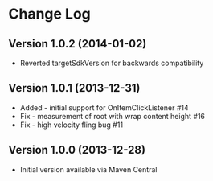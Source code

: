 Change Log
===============================================================================

Version 1.0.2 (2014-01-02)
----------------------------

 * Reverted targetSdkVersion for backwards compatibility

Version 1.0.1 (2013-12-31)
----------------------------

 * Added - initial support for OnItemClickListener #14
 * Fix - measurement of root with wrap content height #16
 * Fix - high velocity fling bug #11

Version 1.0.0 (2013-12-28)
----------------------------

 * Initial version available via Maven Central
